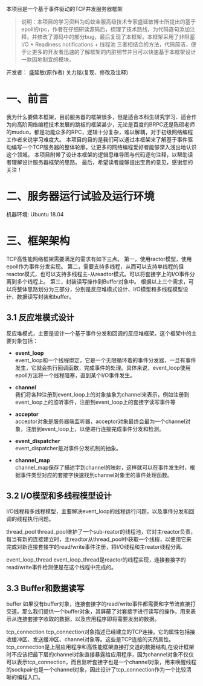 本项目是一个基于事件驱动的TCP并发服务器框架

>说明：本项目的学习资料为蚂蚁金服高级技术专家盛延敏博士所提出的基于epoll的rpc，作者在仔细研读源码后，梳理了技术路线，为代码逐句添加注释，并修改了源码中的部分bug，最后复现了本框架。本框架采用了非阻塞I/O + Readiness notifications + 线程池 三者相结合的方法，代码简洁，便于让更多的开发者迅速的了解框架的内脏细节并且可以快速基于本框架设计一款因地制宜的模块。

开发者：
盛延敏(原作者)
关力铭(复现、修改及注释)

# 一、前言
我为什么要做本框架，目前服务器的框架很多，但是适合本科生研究学习、适合作为向高阶网络编程技术发展的跳板的框架甚少，无论是百度的BRPC还是陈硕老师的muduo，都是功能众多的RPC，逻辑十分复杂，难以解耦，对于初级网络编程工作者来说学习难度大。
本项目的目的是我们可以通过本框架来了解基于事件驱动编写一个TCP服务器的整体轮廓，让更多的网络编程爱好者能够深入浅出地认识这个领域。
本项目附带了设计本框架的逻辑思维导图与代码逐句注释，以帮助读者理解设计服务器框架的思路。
最后，希望读者能够提出宝贵的意见，感谢您的关注！

# 二、服务器运行试验及运行环境
机器环境: Ubuntu 18.04

# 三、框架架构
TCP高性能网络框架需要满足的需求有如下三点。
第一，使用ractor模型，使用epoll作为事件分发实现。
第二，需要支持多线程，从而可以支持单线程的但reactor模式，也可以支持多线程主-从readtor模式。可以将套接字上的I/O事件分离到多个线程上。
第三，封装读写操作到Buffer对象中。
根据以上三个需求，可以将整体思路划分为三部分，分别是反应堆模式设计、I/O模型和多线程模型设计、数据读写封装和buffer。

## 3.1 反应堆模式设计
反应堆模式，主要是设计一个基于事件分发和回调的反应堆框架。这个框架中的主要对象包括：
- **event_loop**  
event_loop和一个线程绑定，它是一个无限循环着的事件分发器，一旦有事件发生，它就会执行回调函数，完成事件的处理。具体来说，event_loop使用epoll方法将一个线程阻塞，直到某个I/O事件发生。

- **channel**  
我们将各种注册到event_loop上的对象抽象为channel来表示，例如注册到event_loop上的监听事件，注册到event_loop上的套接字读写事件等

- **acceptor**  
acceptor对象是服务器端监听器，acceptor对象最终会最为一个channel对象，注册到event_loop上，以便进行连接完成事件分发和检测。

- **event_dispatcher**  
event_dispatcher是对事件分发机制的抽象。

- **channel_map**  
channel_map保存了描述字到channel的映射，这样就可以在事件发生时，根据事件类型对应的套接字快速找到channel对象里的事件处理函数。

## 3.2 I/O模型和多线程模型设计
I/O线程和多线程模型，主要解决event_loop的线程运行问题，以及事件分发和回调的线程执行问题。

thread_pool
thread_pool维护了一个sub-reator的线程池，它对主reactor负责，每当有新的连接建立时，主readtor从thread_pool中获取一个线程，以便用它来完成对新连接套接字的read/write事件注册，将I/O线程和主reator线程分离.

event_loop_thread
event_loop_thread是reactor的线程实现，连接套接字的read/write事件检测便是在这个线程中完成的。

## 3.3 Buffer和数据读写
buffer
如果没有buffer对象，连接套接字的read/write事件都需要和字节流直接打交道。那么我们提供一个buffer对象，其屏蔽了对套接字进行读写的操作，用来表示从连接套接字收取的数据，以及应用程序即将需要发出的数据。

tcp_connection
tcp_connection对象描述已经建立的TCP连接。它的属性包括接收缓冲区、发送缓冲区、channel对象等。这些是TCP连接的天然属性。
tcp_connection是上层应用程序和高性能框架直接打交道的数据结构,在设计框架时不应该把最下层的channel对象直接暴露给应用程序，因为channel对象不仅仅可以表示tcp_connection，而且监听套接字也是一个channel对象，用来唤醒线程的sockpair也是一个channel对象，因此设计了tcp_connection作为一个比较清晰的编程入口。


